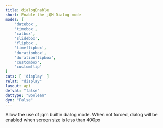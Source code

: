 ```yaml
---
title: dialogEnable
short: Enable the jQM Dialog mode
modes: [
	'datebox',
	'timebox',
	'calbox',
	'slidebox',
	'flipbox',
	'timeflipbox',
	'durationbox',
	'durationflipbox',
	'custombox',
	'customflip'
]
cats: [ 'display' ]
relat: "display"
layout: api
defval: "false"
dattype: "Boolean"
dyn: "False"
---
```


Allow the use of jqm builtin dialog mode.  When not forced, dialog will be enabled when screen size is less than 400px
